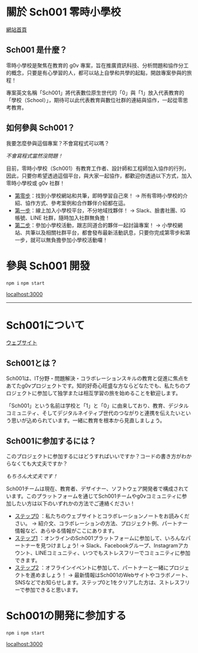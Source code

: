 # 關於 Sch001 零時小學校

[網站首頁](https://sch001.g0v.tw/)

## Sch001 是什麼？

零時小學校是聚焦在教育的 g0v 專案，旨在推廣資訊科技、分析問題和協作分工的概念，只要是有心學習的人，都可以站上自學和共學的起點，開啟專案參與的旅程！

專案英文名稱「Sch001」將代表數位原生世代的「0」與「1」放入代表教育的「學校（School）」，期待可以此代表教育與數位社群的連結與協作，一起從零思考教育。

## 如何參與 Sch001？

我要怎麼參與這個專案？不會寫程式可以嗎？

*不會寫程式當然沒問題！*

目前，零時小學校（Sch001）有教育工作者、設計師和工程師加入協作的行列，因此，只要你希望透過這個平台，與大家一起協作，都歡迎你透過以下方式，加入零時小學校或 g0v 社群！

- [第零步](https://sch001.g0v.tw/)：找到小學校網站和共筆，即時學習自己來！ -> 所有零時小學校的介紹、協作方式、參考案例和合作夥伴介紹都在這。
- [第一步](https://g0v.hackmd.io/@jothon/howtojoinslackedu)：線上加入小學校平台，不分地域找夥伴！ -> Slack、臉書社團、IG 帳號、LINE 社群，隨時加入社群無負擔！
- [第二步](https://g0v.hackmd.io/@jothon/jothon2021)：參加小學校活動，跟志同道合的夥伴一起討論專案！ -> 小學校網站、共筆以及相關社群平台，都會發布最新活動訊息，只要你完成第零步和第一步，就可以無負擔參加小學校活動囉！

# 參與 Sch001 開發

`npm i`
`npm start`

[localhost:3000](localhost:3000)

---

# Sch001について

[ウェブサイト](https://sch001.g0v.tw/)

## Sch001とは？

Sch001は、IT分野・問題解決・コラボレーションスキルの教育と促進に焦点をあてたg0vプロジェクトです。知的好奇心旺盛な方ならどなたでも、私たちのプロジェクトに参加して独学または相互学習の旅を始めることを歓迎します。

「Sch001」という名前は学校と「1」と「0」に由来しており、教育、デジタルコミュニティ、そしてデジタルネイティブ世代のつながりと連携を伝えたいという思いが込められています。一緒に教育を根本から見直しましょう。

## Sch001に参加するには？

このプロジェクトに参加するにはどうすればいいですか？コードの書き方がわからなくても大丈夫ですか？

*もちろん大丈夫です！*

Sch001チームは現在、教育者、デザイナー、ソフトウェア開発者で構成されています。このプラットフォームを通じてSch001チームやg0vコミュニティに参加したい方は以下のいずれかの方法でご連絡ください！

- [ステップ0](https://sch001.g0v.tw/) ：私たちのウェブサイトとコラボレーションノートをお読みください。 -> 紹介文、コラボレーションの方法、プロジェクト例、パートナー情報など、あらゆる情報がここにあります。
- [ステップ1](https://g0v.hackmd.io/@jothon/howtojoinslackedu) ：オンラインのSch001プラットフォームに参加して、いろんなパートナーを見つけましょう! -> Slack、Facebookグループ、Instagramアカウント、LINEコミュニティ、いつでもストレスフリーでコミュニティに参加できます。
- [ステップ2](https://g0v.hackmd.io/@jothon/jothon2021) ：オフラインイベントに参加して、パートナーと一緒にプロジェクトを進めましょう！ -> 最新情報はSch001のWebサイトやコラボノート、SNSなどでお知らせします。ステップ0と1をクリアした方は、ストレスフリーで参加できると思います。

# Sch001の開発に参加する

`npm i`
`npm start`

[localhost:3000](localhost:3000)

